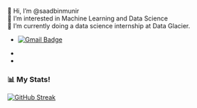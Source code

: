 👋 Hi, I’m @saadbinmunir <br />
👀 I’m interested in Machine Learning and Data Science <br />
🌱 I’m currently doing a data science internship at Data Glacier.<br />

- [![Gmail Badge](https://img.shields.io/badge/-saadmunir24@gmail.com-c14438?style=flat-square&logo=Gmail&logoColor=white&link=mailto:saadmunir24@gmail.com)](mailto:saadmunir24@gmail.com)

- [Linkedin]: https://www.linkedin.com/in/saad-bin-munir/
- [Instagram]: https://www.instagram.com/saadi2402/

### 📊 My Stats!
[![GitHub Streak](https://github-readme-streak-stats.herokuapp.com/?user=saadbinmunir)](https://git.io/streak-stats)
